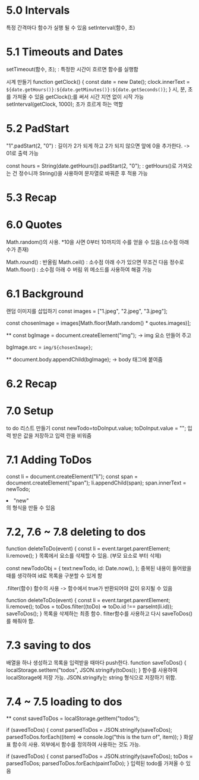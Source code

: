 # 5.0 Intervals

특정 간격마다 함수가 실행 될 수 있음
setInterval(함수, 초)

# 5.1 Timeouts and Dates

setTimeout(함수, 초); : 특정한 시간이 흐르면 함수를 실행함

시계 만들기
function getClock() {
const date = new Date();
clock.innerText = `${date.getHours()}:${date.getMinutes()}:${date.getSeconds()}`;
}
시, 분, 초를 가져올 수 있음
getClock();를 써서 시간 지연 없이 시작 가능
setInterval(getClock, 1000); 초가 흐르게 하는 역할

# 5.2 PadStart

"1".padStart(2, "0") : 길이가 2가 되게 하고 2가 되지 않으면 앞에 0을 추가한다. -> 01로 출력 가능

const hours = String(date.getHours()).padStart(2, "0"); : getHours()로 가져오는 건 정수니까 String()을 사용하여 문자열로 바꿔준 후 적용 가능

# 5.3 Recap

# 6.0 Quotes

Math.random()의 사용. \*10을 사면 0부터 10까지의 수를 얻을 수 있음.(소수점 아래 수가 존재)

Math.round() : 반올림
Math.ceil() : 소수점 아래 수가 있으면 무조건 다음 정수로
Math.floor() : 소수점 아래 수 버림
위 메소드를 사용하여 해결 가능

# 6.1 Background

랜덤 이미지를 삽입하기
const images = ["1.jpeg", "2.jpeg", "3.jpeg"];

const chosenImage = images[Math.floor(Math.random() * quotes.images)];

\*\* const bgImage = document.createElement("img"); -> img 요소 만들어 주고

bgImage.src = `img/${chosenImage}`;

\*\* document.body.appendChild(bgImage); -> body 태그에 붙여줌

# 6.2 Recap

# 7.0 Setup

to do 리스트 만들기
const newTodo=toDoInput.value;
toDoInput.value = "";
입력 받은 값을 저장하고 입력 란을 비워줌

# 7.1 Adding ToDos

const li = document.createElement("li");
const span = document.createElement("span");
li.appendChild(span);
span.innerText = newTodo;

  <li>
    <span>"new"</span>
  </li>의 형식을 만들 수 있음

# 7.2, 7.6 ~ 7.8 deleting to dos

function deleteToDo(event) {
const li = event.target.parentElement;
li.remove();
}
목록에서 요소를 삭제할 수 있음. (부모 요소로 부터 삭제)

const newTodoObj = {
text:newTodo,
id: Date.now(),
};
중복된 내용이 들어왔을 때를 생각하여 id로 목록을 구분할 수 있게 함

.filter(함수) 함수의 사용 -> 함수에서 true가 반환되어야 값이 유지될 수 있음

function deleteToDo(event) {
const li = event.target.parentElement;
li.remove();
toDos = toDos.filter((toDo) => toDo.id !== parseInt(li.id));
saveToDos();
}
목록을 삭제하는 최종 함수. filter함수를 사용하고 다시 saveToDos()를 해줘야 함.

# 7.3 saving to dos

배열을 하나 생성하고 목록을 입력받을 때마다 push한다.
function saveToDos() {
localStorage.setItem("todos", JSON.stringify(toDos));
}
함수를 사용하여 localStorage에 저장 가능. JSON.stringify는 string 형식으로 저장하기 위함.

# 7.4 ~ 7.5 loading to dos

\*\* const savedToDos = localStorage.getItem("todos");

if (savedToDos) {
const parsedToDos = JSON.stringify(saveToDos);
parsedToDos.forEach((item) => console.log("this is the turn of", item));
}
화살표 함수의 사용. 외부에서 함수를 정의하여 사용하는 것도 가능.

if (savedToDos) {
const parsedToDos = JSON.stringify(saveToDos);
toDos = parsedToDos;
parsedToDos.forEach(paintToDo);
}
입력된 todo를 가져올 수 있음

